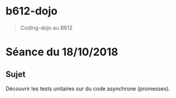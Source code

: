 # b612-dojo

> Coding-dojo au B612

# Séance du 18/10/2018

## Sujet

Découvrir les tests unitaires sur du code asynchrone (promesses).
